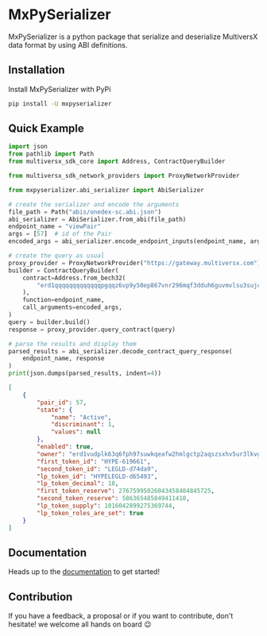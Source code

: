 # MxPySerializer
MxPySerializer is a python package that serialize and deserialize MultiversX data format by using ABI definitions.

## Installation

Install MxPySerializer with PyPi

```bash
pip install -U mxpyserializer
```

## Quick Example

```python
import json
from pathlib import Path
from multiversx_sdk_core import Address, ContractQueryBuilder

from multiversx_sdk_network_providers import ProxyNetworkProvider

from mxpyserializer.abi_serializer import AbiSerializer

# create the serializer and encode the arguments
file_path = Path("abis/onedex-sc.abi.json")
abi_serializer = AbiSerializer.from_abi(file_path)
endpoint_name = "viewPair"
args = [57]  # id of the Pair
encoded_args = abi_serializer.encode_endpoint_inputs(endpoint_name, args)

# create the query as usual
proxy_provider = ProxyNetworkProvider("https://gateway.multiversx.com")
builder = ContractQueryBuilder(
    contract=Address.from_bech32(
        "erd1qqqqqqqqqqqqqpgqqz6vp9y50ep867vnr296mqf3dduh6guvmvlsu3sujc"
    ),
    function=endpoint_name,
    call_arguments=encoded_args,
)
query = builder.build()
response = proxy_provider.query_contract(query)

# parse the results and display them
parsed_results = abi_serializer.decode_contract_query_response(
    endpoint_name, response
)
print(json.dumps(parsed_results, indent=4))
```

```json
[
    {
        "pair_id": 57,
        "state": {
            "name": "Active",
            "discriminant": 1,
            "values": null
        },
        "enabled": true,
        "owner": "erd1vudplk63q6fph97suwkqeafw2hmlgctp2aqszsxhv5ur3lkvgrmscg53uk",
        "first_token_id": "HYPE-619661",
        "second_token_id": "LEGLD-d74da9",
        "lp_token_id": "HYPELEGLD-d65493",
        "lp_token_decimal": 18,
        "first_token_reserve": 27675995026043458404845725,
        "second_token_reserve": 586365485849411410,
        "lp_token_supply": 1016042899275369744,
        "lp_token_roles_are_set": true
    }
]
```

## Documentation

Heads up to the [documentation](https://mxpyserializer.readthedocs.io) to get started!

## Contribution

If you have a feedback, a proposal or if you want to contribute, don't hesitate! we welcome all hands on board :wink: